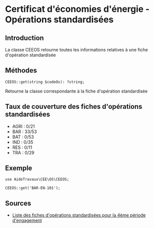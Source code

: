 # Certificat d'économies d'énergie - Opérations standardisées

## Introduction

La classe CEEOS retourne toutes les informations relatives à une fiche d'opération standardisée

## Méthodes

```
CEEOS::get(string $codeOs): ?string;
```
Retourne la classe correspondante à la fiche d'opération standardisée

## Taux de couverture des fiches d'opérations standardisées

- AGRI : 0/21
- BAR : 33/53
- BAT : 0/53
- IND : 0/35
- RES : 0/11
- TRA : 0/29

## Exemple

```
use AideTravaux\CEE\OS\CEEOS;

CEEOS::get('BAR-EN-101');

```

## Sources

- [Liste des fiches d'opérations standardisées pour la 4ème période d'engagement](http://atee.fr/c2e/operations-standardisees-4eme-periode)
